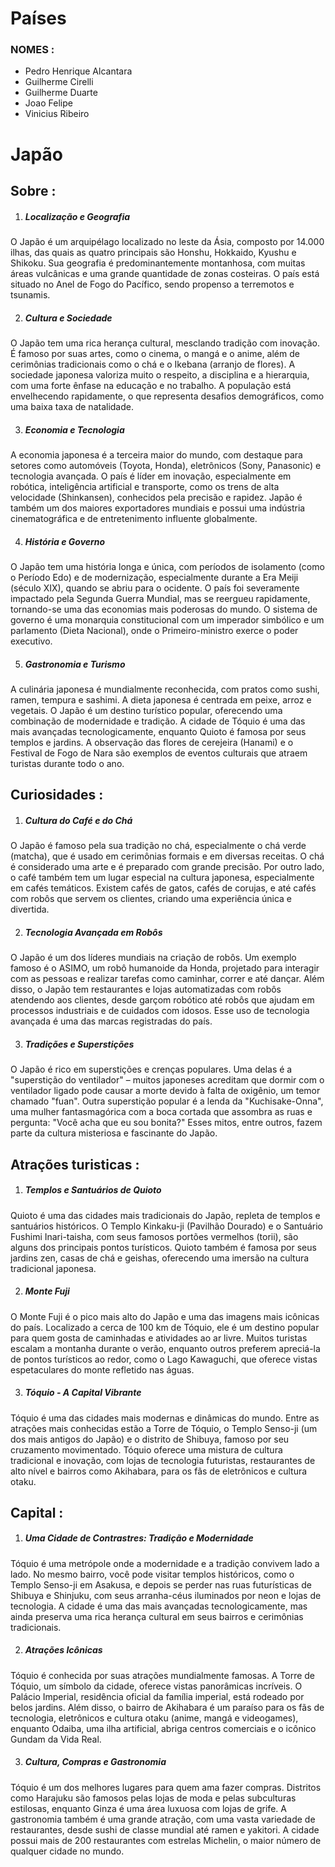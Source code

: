 # Países

### NOMES :
* Pedro Henrique Alcantara
* Guilherme Cirelli
* Guilherme Duarte
* Joao Felipe
* Vinicius Ribeiro

# Japão


## Sobre :

1. ##### Localização e Geografia
O Japão é um arquipélago localizado no leste da Ásia, composto por 14.000 ilhas, das quais as quatro principais são Honshu, Hokkaido, Kyushu e Shikoku.
Sua geografia é predominantemente montanhosa, com muitas áreas vulcânicas e uma grande quantidade de zonas costeiras.
O país está situado no Anel de Fogo do Pacífico, sendo propenso a terremotos e tsunamis.

2. ##### Cultura e Sociedade
O Japão tem uma rica herança cultural, mesclando tradição com inovação. É famoso por suas artes, como o cinema, o mangá e o anime, além de cerimônias tradicionais como o chá e o Ikebana (arranjo de flores).
A sociedade japonesa valoriza muito o respeito, a disciplina e a hierarquia, com uma forte ênfase na educação e no trabalho.
A população está envelhecendo rapidamente, o que representa desafios demográficos, como uma baixa taxa de natalidade.

3. ##### Economia e Tecnologia
A economia japonesa é a terceira maior do mundo, com destaque para setores como automóveis (Toyota, Honda), eletrônicos (Sony, Panasonic) e tecnologia avançada.
O país é líder em inovação, especialmente em robótica, inteligência artificial e transporte, como os trens de alta velocidade (Shinkansen), conhecidos pela precisão e rapidez.
Japão é também um dos maiores exportadores mundiais e possui uma indústria cinematográfica e de entretenimento influente globalmente.

4. ##### História e Governo
O Japão tem uma história longa e única, com períodos de isolamento (como o Período Edo) e de modernização, especialmente durante a Era Meiji (século XIX), quando se abriu para o ocidente.
O país foi severamente impactado pela Segunda Guerra Mundial, mas se reergueu rapidamente, tornando-se uma das economias mais poderosas do mundo.
O sistema de governo é uma monarquia constitucional com um imperador simbólico e um parlamento (Dieta Nacional), onde o Primeiro-ministro exerce o poder executivo.

5. ##### Gastronomia e Turismo
A culinária japonesa é mundialmente reconhecida, com pratos como sushi, ramen, tempura e sashimi. A dieta japonesa é centrada em peixe, arroz e vegetais.
O Japão é um destino turístico popular, oferecendo uma combinação de modernidade e tradição. A cidade de Tóquio é uma das mais avançadas tecnologicamente, enquanto Quioto é famosa por seus templos e jardins.
A observação das flores de cerejeira (Hanami) e o Festival de Fogo de Nara são exemplos de eventos culturais que atraem turistas durante todo o ano.



## Curiosidades : 

1. ##### Cultura do Café e do Chá
O Japão é famoso pela sua tradição no chá, especialmente o chá verde (matcha), que é usado em cerimônias formais e em diversas receitas. O chá é considerado uma arte e é preparado com grande precisão. Por outro lado, o café também tem um lugar especial na cultura japonesa, especialmente em cafés temáticos. Existem cafés de gatos, cafés de corujas, e até cafés com robôs que servem os clientes, criando uma experiência única e divertida.

2. ##### Tecnologia Avançada em Robôs
O Japão é um dos líderes mundiais na criação de robôs. Um exemplo famoso é o ASIMO, um robô humanoide da Honda, projetado para interagir com as pessoas e realizar tarefas como caminhar, correr e até dançar. Além disso, o Japão tem restaurantes e lojas automatizadas com robôs atendendo aos clientes, desde garçom robótico até robôs que ajudam em processos industriais e de cuidados com idosos. Esse uso de tecnologia avançada é uma das marcas registradas do país.

3. ##### Tradições e Superstições
O Japão é rico em superstições e crenças populares. Uma delas é a "superstição do ventilador" – muitos japoneses acreditam que dormir com o ventilador ligado pode causar a morte devido à falta de oxigênio, um temor chamado "fuan". Outra superstição popular é a lenda da "Kuchisake-Onna", uma mulher fantasmagórica com a boca cortada que assombra as ruas e pergunta: "Você acha que eu sou bonita?" Esses mitos, entre outros, fazem parte da cultura misteriosa e fascinante do Japão.



## Atrações turisticas :

1. ##### Templos e Santuários de Quioto
Quioto é uma das cidades mais tradicionais do Japão, repleta de templos e santuários históricos. O Templo Kinkaku-ji (Pavilhão Dourado) e o Santuário Fushimi Inari-taisha, com seus famosos portões vermelhos (torii), são alguns dos principais pontos turísticos. Quioto também é famosa por seus jardins zen, casas de chá e geishas, oferecendo uma imersão na cultura tradicional japonesa.

2. ##### Monte Fuji
O Monte Fuji é o pico mais alto do Japão e uma das imagens mais icônicas do país. Localizado a cerca de 100 km de Tóquio, ele é um destino popular para quem gosta de caminhadas e atividades ao ar livre. Muitos turistas escalam a montanha durante o verão, enquanto outros preferem apreciá-la de pontos turísticos ao redor, como o Lago Kawaguchi, que oferece vistas espetaculares do monte refletido nas águas.

3. ##### Tóquio - A Capital Vibrante
Tóquio é uma das cidades mais modernas e dinâmicas do mundo. Entre as atrações mais conhecidas estão a Torre de Tóquio, o Templo Senso-ji (um dos mais antigos do Japão) e o distrito de Shibuya, famoso por seu cruzamento movimentado. Tóquio oferece uma mistura de cultura tradicional e inovação, com lojas de tecnologia futuristas, restaurantes de alto nível e bairros como Akihabara, para os fãs de eletrônicos e cultura otaku.



 ## Capital :

 1. ##### Uma Cidade de Contrastres: Tradição e Modernidade
Tóquio é uma metrópole onde a modernidade e a tradição convivem lado a lado. No mesmo bairro, você pode visitar templos históricos, como o Templo Senso-ji em Asakusa, e depois se perder nas ruas futurísticas de Shibuya e Shinjuku, com seus arranha-céus iluminados por neon e lojas de tecnologia. A cidade é uma das mais avançadas tecnologicamente, mas ainda preserva uma rica herança cultural em seus bairros e cerimônias tradicionais.

2. ##### Atrações Icônicas
Tóquio é conhecida por suas atrações mundialmente famosas. A Torre de Tóquio, um símbolo da cidade, oferece vistas panorâmicas incríveis. O Palácio Imperial, residência oficial da família imperial, está rodeado por belos jardins. Além disso, o bairro de Akihabara é um paraíso para os fãs de tecnologia, eletrônicos e cultura otaku (anime, mangá e videogames), enquanto Odaiba, uma ilha artificial, abriga centros comerciais e o icônico Gundam da Vida Real.

3. ##### Cultura, Compras e Gastronomia
Tóquio é um dos melhores lugares para quem ama fazer compras. Distritos como Harajuku são famosos pelas lojas de moda e pelas subculturas estilosas, enquanto Ginza é uma área luxuosa com lojas de grife. A gastronomia também é uma grande atração, com uma vasta variedade de restaurantes, desde sushi de classe mundial até ramen e yakitori. A cidade possui mais de 200 restaurantes com estrelas Michelin, o maior número de qualquer cidade no mundo.
